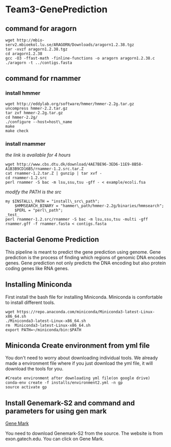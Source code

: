 # Team3-GenePrediction

## command for aragorn
```
wget http://mbio-serv2.mbioekol.lu.se/ARAGORN/Downloads/aragorn1.2.38.tgz
tar -xvzf aragorn1.2.38.tgz
cd aragorn1.2.38
gcc -O3 -ffast-math -finline-functions -o aragorn aragorn1.2.38.c
./aragorn -t ../contigs.fasta 
```
## command for rnammer
### install hmmer

```
wget http://eddylab.org/software/hmmer/hmmer-2.2g.tar.gz
uncompress hmmer-2.2.tar.gz
tar zxf hmmer-2.2g.tar.gz
cd hmmer-2.2g/
./configure --host=host\_name
make
make check
```
### install rnammer
_the link is available for 4 hours_

```
wget http://www.cbs.dtu.dk/download/4AE7BE96-3ED6-11E9-8B58-A1B3B9CD16B5/rnammer-1.2.src.tar.Z
cat rnammer-1.2.tar.Z | gunzip | tar xvf -
cd rnammer-1.2.src
perl rnammer -S bac -m lsu,ssu,tsu -gff - < example/ecoli.fsa
```

_modify the PATH is the src_

```
my $INSTALL\_PATH = "install\_src\_path";
	$HMMSEARCH_BINARY = "hammer\_path/hmmer-2.2g/binaries/hmmsearch";
	$PERL = "perl\_path";
_test_
perl rnammer-1.2.src/rnammer -S bac -m lsu,ssu,tsu -multi -gff rnammer.gff -f rnammer.fasta < contigs.fasta
```

## Bacterial Genome Prediction

This pipeline is meant to predict the gene prediction using genome. Gene prediction is the process of finding which regions of genomic DNA encodes genes. Gene prediction not only predicts the DNA encoding but also protein coding genes like RNA genes.  

## Installing Miniconda

First install the bash file for installing Miniconda. Miniconda is comfortable to install different tools. 

```
wget https://repo.anaconda.com/miniconda/Miniconda3-latest-Linux-x86_64.sh
./Miniconda3-latest-Linux-x86_64.sh
rm  Miniconda3-latest-Linux-x86_64.sh
export PATH=~/miniconda/bin:$PATH
```

## Miniconda Create environment from yml file

<!-- Strong -->

You don't need to worry about downloading individual tools. We already made a environment file where if you just download the yml file, it will download the tools for you. 

```
#Create environment after downloading yml file(on google drive)
conda-env create -f installs/environment2.yml -n gp
source activate gp
```

## Install Genemark-S2 and command and parameters for using gen mark

<!-- Links -->
[Gene Mark](exon.gatech.edu/)

You need to download Genemark-S2 from the source. The website is from exon.gatech.edu.  You can click on Gene Mark. 
